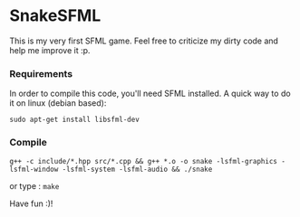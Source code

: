 # SnakeSFML

This is my very first SFML game. Feel free to criticize my dirty code and help me improve it :p.

### Requirements
In order to compile this code, you'll need SFML installed. A quick way to do it on linux (debian based): 

  ```sudo apt-get install libsfml-dev```
  
### Compile
```g++ -c include/*.hpp src/*.cpp && g++ *.o -o snake -lsfml-graphics -lsfml-window -lsfml-system -lsfml-audio && ./snake ```

or type :
``` make ```

Have fun :)! 

